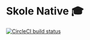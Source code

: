 # Skole Native 🎓

[![CircleCI build status](https://circleci.com/gh/skoleapp/skole-native.svg?style=shield&circle-token=b273aae562b2e86f3a03ff1d45a3c840fec13f02)](https://circleci.com/gh/skoleapp/skole-native)
